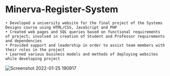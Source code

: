 # Minerva-Register-System

    • Developed a university website for the final project of the Systems Designs course using HTML/CSS, JavaScript and PHP
    • Created web pages and SQL queries based on functional requirements of project; involved in creation of Student and Professor requirements and dependencies 
    • Provided support and leadership in order to assist team members with their roles in the project
    • Learned various business models and methods of deploying websites while developing project
    


![Screenshot 2022-01-25 190917](https://user-images.githubusercontent.com/45776810/151080970-57b2f45f-56a0-4a10-b903-4f74afeab213.png)
